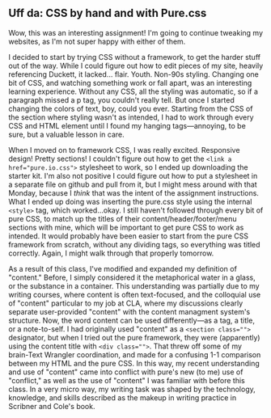 ## Uff da: CSS by hand and with Pure.css

Wow, this was an interesting assignment! I'm going to continue tweaking my websites, as I'm not super happy with either of them.

I decided to start by trying CSS without a framework, to get the harder stuff out of the way. While I could figure out how to edit pieces of my site, heavily referencing Duckett, it lacked... flair. Youth. Non-90s styling. Changing one bit of CSS, and watching something work or fall apart, was an interesting learning experience. Without any CSS, all the styling was automatic, so if a paragraph missed a p tag, you couldn't really tell. But once I started changing the colors of text, boy, could you ever. Starting from the CSS of the section where styling wasn't as intended, I had to work through every CSS and HTML element until I found my hanging tags—annoying, to be sure, but a valuable lesson in care.

When I moved on to framework CSS, I was really excited. Responsive design! Pretty sections! I couldn't figure out how to get the `<link a href="pure.io.css">` stylesheet to work, so I ended up downloading the starter kit. I'm also not positive I could figure out how to put a stylesheet in a separate file on github and pull from it, but I might mess around with that Monday, because I <em>think</em> that was the intent of the assignment instructions. What I ended up doing was inserting the pure.css style using the internal `<style>` tag, which worked...okay. I still haven't followed through every bit of pure CSS, to match up the titles of their content/header/footer/menu sections with mine, which will be important to get pure CSS to work as intended. It would probably have been easier to start from the pure CSS framework from scratch, without any dividing tags, so everything was titled correctly. Again, I might walk through that properly tomorrow.

As a result of this class, I've modified and expanded my definition of "content." Before, I simply considered it the metaphorical water in a glass, or the substance in a container. This understanding was partially due to my writing courses, where content is often text-focused, and the colloquial use of "content" particular to my job at CLA, where my discussions clearly separate user-provided "content" with the content managment system's structure. Now, the word content can be used differently—as a tag, a title, or a note-to-self. I had originally used "content" as a `<section class="">` designator, but when I tried out the pure framework, they were (apparently) using the content title with `<div class="">`. That threw off some of my brain-Text Wrangler coordination, and made for a confusing 1-1 comparison between my HTML and the pure CSS. In this way, my recent understanding and use of "content" came into conflict with pure's new (to me) use of "conflict," as well as the use of "content" I was familiar with before this class. In a very micro way, my writing task was shaped by the technology, knowledge, and skills described as the makeup in writing practice in Scribner and Cole's book.
